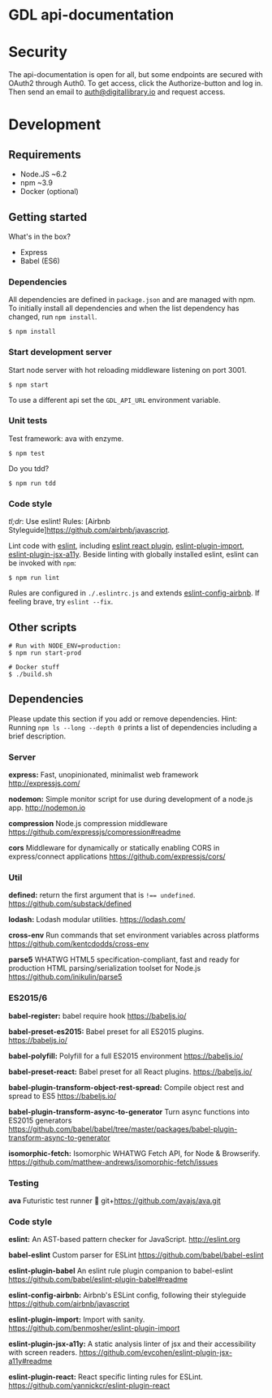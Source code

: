 # GDL api-documentation

# Security
The api-documentation is open for all, but some endpoints are secured with OAuth2 through Auth0. To get access, click the Authorize-button and log in. Then send an email to auth@digitallibrary.io and request access.

# Development

## Requirements

- Node.JS ~6.2
- npm ~3.9
- Docker (optional)

## Getting started

What's in the box?

- Express
- Babel (ES6)

### Dependencies

All dependencies are defined in `package.json` and are managed with npm.  To
initially install all dependencies and when the list dependency has changed,
run `npm install`.

```
$ npm install
```

### Start development server

Start node server with hot reloading middleware listening on port 3001.

```
$ npm start
```

To use a different api set the `GDL_API_URL` environment variable.

### Unit tests

Test framework: ava with enzyme.

```
$ npm test
```

Do you tdd?

```
$ npm run tdd
```
### Code style

*tl;dr*: Use eslint! Rules: [Airbnb Styleguide]https://github.com/airbnb/javascript.

Lint code with [eslint](http://eslint.org/), including [eslint react plugin](https://github.com/yannickcr/eslint-plugin-react), [eslint-plugin-import](https://github.com/benmosher/eslint-plugin-import), [eslint-plugin-jsx-a11y](https://github.com/evcohen/eslint-plugin-jsx-a11y#readme).
Beside linting with globally installed eslint, eslint can be invoked with `npm`:

```
$ npm run lint
```

Rules are configured in `./.eslintrc.js` and extends [eslint-config-airbnb](https://github.com/airbnb/javascript/tree/master/packages/eslint-config-airbnb). If feeling brave, try `eslint --fix`.


## Other scripts

```
# Run with NODE_ENV=production:
$ npm run start-prod
```

```
# Docker stuff
$ ./build.sh
```

## Dependencies

Please update this section if you add or remove dependencies.
Hint: Running `npm ls --long --depth 0` prints a list of dependencies including a brief description.

### Server

**express:**
Fast, unopinionated, minimalist web framework
http://expressjs.com/

**nodemon:**
Simple monitor script for use during development of a node.js app.
http://nodemon.io

**compression**
Node.js compression middleware
https://github.com/expressjs/compression#readme

**cors**
Middleware for dynamically or statically enabling CORS in express/connect applications
https://github.com/expressjs/cors/


### Util

**defined:**
return the first argument that is `!== undefined`.
https://github.com/substack/defined

**lodash:**
Lodash modular utilities.
https://lodash.com/

**cross-env**
Run commands that set environment variables across platforms
https://github.com/kentcdodds/cross-env

**parse5**
WHATWG HTML5 specification-compliant, fast and ready for production HTML parsing/serialization toolset for Node.js
https://github.com/inikulin/parse5

### ES2015/6

**babel-register:**
babel require hook
https://babeljs.io/

**babel-preset-es2015:**
Babel preset for all ES2015 plugins.
https://babeljs.io/

**babel-polyfill:**
Polyfill for  a full ES2015 environment
https://babeljs.io/

**babel-preset-react:**
Babel preset for all React plugins.
https://babeljs.io/

**babel-plugin-transform-object-rest-spread:**
Compile object rest and spread to ES5
https://babeljs.io/

**babel-plugin-transform-async-to-generator**
Turn async functions into ES2015 generators
https://github.com/babel/babel/tree/master/packages/babel-plugin-transform-async-to-generator

**isomorphic-fetch:**
Isomorphic WHATWG Fetch API, for Node & Browserify.
https://github.com/matthew-andrews/isomorphic-fetch/issues

### Testing

**ava**
Futuristic test runner 🚀
git+https://github.com/avajs/ava.git

### Code style

**eslint:**
An AST-based pattern checker for JavaScript.
http://eslint.org

**babel-eslint**
Custom parser for ESLint
https://github.com/babel/babel-eslint

**eslint-plugin-babel**
An eslint rule plugin companion to babel-eslint
https://github.com/babel/eslint-plugin-babel#readme

**eslint-config-airbnb:**
Airbnb's ESLint config, following their styleguide
https://github.com/airbnb/javascript

**eslint-plugin-import:**
Import with sanity.
https://github.com/benmosher/eslint-plugin-import

**eslint-plugin-jsx-a11y:**
A static analysis linter of jsx and their accessibility with screen readers.
https://github.com/evcohen/eslint-plugin-jsx-a11y#readme

**eslint-plugin-react:**
React specific linting rules for ESLint.
https://github.com/yannickcr/eslint-plugin-react
